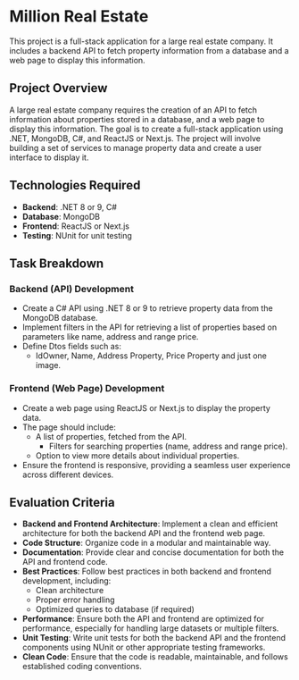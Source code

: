 # Million Real Estate

This project is a full-stack application for a large real estate company. It includes a backend API to fetch property information from a database and a web page to display this information.

## Project Overview

A large real estate company requires the creation of an API to fetch information about properties stored in a database, and a web page to display this information. The goal is to create a full-stack application using .NET, MongoDB, C#, and ReactJS or Next.js. The project will involve building a set of services to manage property data and create a user interface to display it.

## Technologies Required

*   **Backend**: .NET 8 or 9, C#
*   **Database**: MongoDB
*   **Frontend**: ReactJS or Next.js
*   **Testing**: NUnit for unit testing

## Task Breakdown

### Backend (API) Development

*   Create a C# API using .NET 8 or 9 to retrieve property data from the MongoDB database.
*   Implement filters in the API for retrieving a list of properties based on parameters like name, address and range price.
*   Define Dtos fields such as:
    *   IdOwner, Name, Address Property, Price Property and just one image.

### Frontend (Web Page) Development

*   Create a web page using ReactJS or Next.js to display the property data.
*   The page should include:
    *   A list of properties, fetched from the API.
        *   Filters for searching properties (name, address and range price).
    *   Option to view more details about individual properties.
*   Ensure the frontend is responsive, providing a seamless user experience across different devices.

## Evaluation Criteria

*   **Backend and Frontend Architecture**: Implement a clean and efficient architecture for both the backend API and the frontend web page.
*   **Code Structure**: Organize code in a modular and maintainable way.
*   **Documentation**: Provide clear and concise documentation for both the API and frontend code.
*   **Best Practices**: Follow best practices in both backend and frontend development, including:
    *   Clean architecture
    *   Proper error handling
    *   Optimized queries to database (if required)
*   **Performance**: Ensure both the API and frontend are optimized for performance, especially for handling large datasets or multiple filters.
*   **Unit Testing**: Write unit tests for both the backend API and the frontend components using NUnit or other appropriate testing frameworks.
*   **Clean Code**: Ensure that the code is readable, maintainable, and follows established coding conventions.
